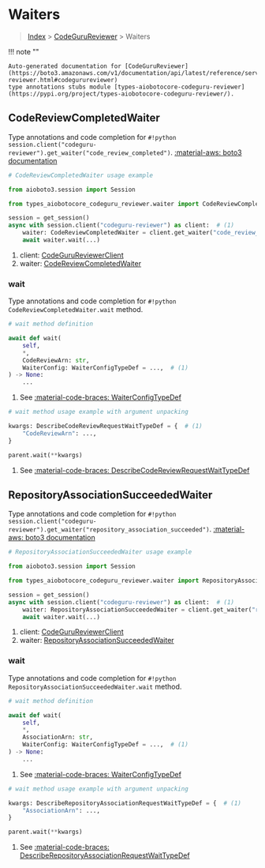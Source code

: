 # Waiters

> [Index](../README.md) > [CodeGuruReviewer](./README.md) > Waiters

!!! note ""

    Auto-generated documentation for [CodeGuruReviewer](https://boto3.amazonaws.com/v1/documentation/api/latest/reference/services/codeguru-reviewer.html#codegurureviewer)
    type annotations stubs module [types-aiobotocore-codeguru-reviewer](https://pypi.org/project/types-aiobotocore-codeguru-reviewer/).

## CodeReviewCompletedWaiter

Type annotations and code completion for `#!python session.client("codeguru-reviewer").get_waiter("code_review_completed")`.
[:material-aws: boto3 documentation](https://boto3.amazonaws.com/v1/documentation/api/latest/reference/services/codeguru-reviewer/waiter/CodeReviewCompleted.html#CodeGuruReviewer.Waiter.CodeReviewCompleted)

```python
# CodeReviewCompletedWaiter usage example

from aioboto3.session import Session

from types_aiobotocore_codeguru_reviewer.waiter import CodeReviewCompletedWaiter

session = get_session()
async with session.client("codeguru-reviewer") as client:  # (1)
    waiter: CodeReviewCompletedWaiter = client.get_waiter("code_review_completed")  # (2)
    await waiter.wait(...)
```

1. client: [CodeGuruReviewerClient](./client.md)
2. waiter: [CodeReviewCompletedWaiter](./waiters.md#codereviewcompletedwaiter)


### wait

Type annotations and code completion for `#!python CodeReviewCompletedWaiter.wait` method.

```python
# wait method definition

await def wait(
    self,
    *,
    CodeReviewArn: str,
    WaiterConfig: WaiterConfigTypeDef = ...,  # (1)
) -> None:
    ...
```

1. See [:material-code-braces: WaiterConfigTypeDef](./type_defs.md#waiterconfigtypedef)


```python
# wait method usage example with argument unpacking

kwargs: DescribeCodeReviewRequestWaitTypeDef = {  # (1)
    "CodeReviewArn": ...,
}

parent.wait(**kwargs)
```

1. See [:material-code-braces: DescribeCodeReviewRequestWaitTypeDef](./type_defs.md#describecodereviewrequestwaittypedef)
## RepositoryAssociationSucceededWaiter

Type annotations and code completion for `#!python session.client("codeguru-reviewer").get_waiter("repository_association_succeeded")`.
[:material-aws: boto3 documentation](https://boto3.amazonaws.com/v1/documentation/api/latest/reference/services/codeguru-reviewer/waiter/RepositoryAssociationSucceeded.html#CodeGuruReviewer.Waiter.RepositoryAssociationSucceeded)

```python
# RepositoryAssociationSucceededWaiter usage example

from aioboto3.session import Session

from types_aiobotocore_codeguru_reviewer.waiter import RepositoryAssociationSucceededWaiter

session = get_session()
async with session.client("codeguru-reviewer") as client:  # (1)
    waiter: RepositoryAssociationSucceededWaiter = client.get_waiter("repository_association_succeeded")  # (2)
    await waiter.wait(...)
```

1. client: [CodeGuruReviewerClient](./client.md)
2. waiter: [RepositoryAssociationSucceededWaiter](./waiters.md#repositoryassociationsucceededwaiter)


### wait

Type annotations and code completion for `#!python RepositoryAssociationSucceededWaiter.wait` method.

```python
# wait method definition

await def wait(
    self,
    *,
    AssociationArn: str,
    WaiterConfig: WaiterConfigTypeDef = ...,  # (1)
) -> None:
    ...
```

1. See [:material-code-braces: WaiterConfigTypeDef](./type_defs.md#waiterconfigtypedef)


```python
# wait method usage example with argument unpacking

kwargs: DescribeRepositoryAssociationRequestWaitTypeDef = {  # (1)
    "AssociationArn": ...,
}

parent.wait(**kwargs)
```

1. See [:material-code-braces: DescribeRepositoryAssociationRequestWaitTypeDef](./type_defs.md#describerepositoryassociationrequestwaittypedef)
